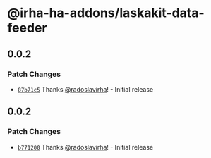# @irha-ha-addons/laskakit-data-feeder

## 0.0.2

### Patch Changes

- [`87b71c5`](https://github.com/radoslavirha/ha-addons/commit/87b71c5946073d78626c49a5a3d293f4a52565d1) Thanks [@radoslavirha](https://github.com/radoslavirha)! - Initial release

## 0.0.2

### Patch Changes

- [`b771200`](https://github.com/radoslavirha/ha-addons/commit/b771200f366bfdcdddabd85830bb43af71667354) Thanks [@radoslavirha](https://github.com/radoslavirha)! - Initial release
